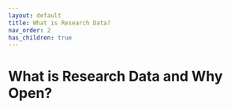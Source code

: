 ```yaml
---
layout: default
title: What is Research Data?
nav_order: 2
has_children: true
---
```



# What is Research Data and Why Open?
